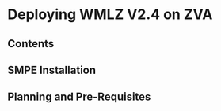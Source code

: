 # Deploying WMLZ V2.4 on ZVA

## Contents


## SMPE Installation


## Planning and Pre-Requisites


